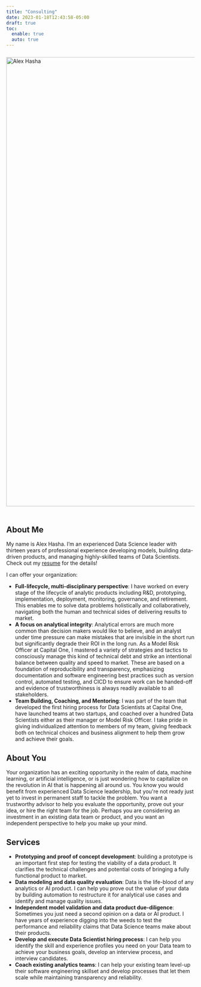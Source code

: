 ```yaml
---
title: "Consulting"
date: 2023-01-18T12:43:58-05:00
draft: true
toc:
  enable: true
  auto: true
---
```


<p><img src="/images/hasha_portrait.jpg" title="Alex Hasha" align="right" width = "1200px" style = "margin-left:20px; 
        margin-top:10px; margin-bottom:50px;"></p>


## About Me

My name is Alex Hasha.  I’m an experienced Data Science leader with thirteen years of 
professional experience developing models, building data-driven products, and managing 
highly-skilled teams of Data Scientists.  Check out my [resume](/documents/Alex_Hasha_resume.pdf) 
for the details!

I can offer your organization:

* **Full-lifecycle, multi-disciplinary perspective**: I have worked on every stage of the 
  lifecycle of analytic products including R&D, prototyping, implementation, deployment, 
  monitoring, governance, and retirement. This enables me to solve data problems holistically 
  and collaboratively, navigating both the human and technical sides of delivering results to 
  market.
* **A focus on analytical integrity**:  Analytical errors are much more common 
  than decision makers would like to believe, and an analyst under time pressure can make 
  mistakes that are invisible in the short run but significantly degrade their ROI in the long run.
  As a Model Risk Officer at Capital One, I mastered a variety of strategies and tactics to consciously 
  manage this kind of technical debt and strike an intentional balance between quality and 
  speed to market. These are based on a foundation of reproducibility and transparency, 
  emphasizing documentation and software engineering best practices such as version control, 
  automated testing, and CICD to ensure work can be handed-off and evidence of 
  trustworthiness is always readily available to all stakeholders.
* **Team Building, Coaching, and Mentoring**: I was part of the team that developed the first hiring 
  process for Data Scientists at Capital One, have launched teams at two startups, and coached over a hundred Data 
  Scientists either as their manager or Model Risk Officer. I take pride in giving 
  individualized attention to members of my team, giving feedback both on technical 
  choices and business alignment to help them grow and achieve their goals.

## About You

Your organization has an exciting opportunity in the realm of data, machine learning, or artificial 
intelligence, or is just wondering how to capitalize on the revolution in AI that is happening all 
around us.  You know you would benefit from experienced Data Science leadership, but you're
not ready just yet to invest in permanent staff to tackle the problem.  You want a trustworthy 
advisor to help you evaluate the opportunity, prove out your idea, or hire the right team for the job. 
Perhaps you are considering an investment in an existing data team or product, and you want an 
independent perspective to help you make up your mind.  


## Services

* **Prototyping and proof of concept development**: building a prototype is an important first step 
  for testing the viability of a data product.  It clarifies the technical challenges and potential costs
  of bringing a fully functional product to market. 
* **Data modeling and data quality evaluation**: Data is the life-blood of any analytics or AI product.  I
  can help you prove out the value of your data by building automation to restructure it for analytical use cases and
  identify and manage quality issues.
* **Independent model validation and data product due-diligence**: Sometimes you just need a second opinion on a
  data or AI product.  I have years of experience digging into the weeds to test the performance and reliability
  claims that Data Science teams make about their products. 
* **Develop and execute Data Scientist hiring process**: I can help you identify the skill and experience profiles you 
  need on your Data team to achieve your business goals, develop an interview process, and interview candidates.    
* **Coach existing analytics teams**: I can help your existing team level-up their software engineering skillset and
  develop processes that let them scale while maintaining transparency and reliability.
